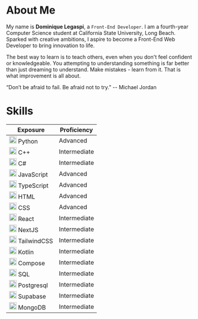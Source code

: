 # About Me
My name is __Dominique Legaspi__, a `Front-End Developer`. I am a fourth-year Computer Science student at California State University, Long Beach.<br/>
Sparked with creative ambitions, I aspire to become a Front-End Web Developer to bring innovation to life.

The best way to learn is to teach others, even when you don't feel confident or knowledgeable. You attempting to understanding something is far better than just dreaming to understand. Make mistakes - learn from it. That is what improvement is all about.

“Don’t be afraid to fail. Be afraid not to try.” -- Michael Jordan

# Skills
| Exposure | Proficiency |
|-------------------|-------------|
|  <img src="https://cdn.jsdelivr.net/gh/devicons/devicon@latest/icons/python/python-original.svg" width="20" height="20" />               Python     | Advanced     |
|  <img src="https://cdn.jsdelivr.net/gh/devicons/devicon@latest/icons/cplusplus/cplusplus-original.svg" width="20" height="20" />         C++        | Intermediate |
|  <img src="https://cdn.jsdelivr.net/gh/devicons/devicon@latest/icons/csharp/csharp-original.svg" width="20" height="20" />               C#         | Intermediate |
|  <img src="https://cdn.jsdelivr.net/gh/devicons/devicon@latest/icons/javascript/javascript-original.svg" width="20" height="20" />       JavaScript | Advanced     |
|  <img src="https://cdn.jsdelivr.net/gh/devicons/devicon@latest/icons/typescript/typescript-original.svg" width="20" height="20" />       TypeScript | Advanced     |
|  <img src="https://cdn.jsdelivr.net/gh/devicons/devicon@latest/icons/html5/html5-original.svg" width="20" height="20" />                 HTML       | Advanced     |
|  <img src="https://cdn.jsdelivr.net/gh/devicons/devicon@latest/icons/css3/css3-original.svg" width="20" height="20" />                   CSS        | Advanced     |
|  <img src="https://cdn.jsdelivr.net/gh/devicons/devicon@latest/icons/react/react-original.svg" width="20" height="20" />                 React      | Intermediate |
|  <img src="https://cdn.jsdelivr.net/gh/devicons/devicon@latest/icons/nextjs/nextjs-original.svg" width="20" height="20" />               NextJS     | Intermediate |
|  <img src="https://cdn.jsdelivr.net/gh/devicons/devicon@latest/icons/tailwindcss/tailwindcss-original.svg" width="20" height="20" />     TailwindCSS| Intermediate |
|  <img src="https://cdn.jsdelivr.net/gh/devicons/devicon@latest/icons/kotlin/kotlin-original.svg" width="20" height="20" />               Kotlin     | Intermediate |
|  <img src="https://cdn.jsdelivr.net/gh/devicons/devicon@latest/icons/jetpackcompose/jetpackcompose-original.svg" width="20" height="20"/> Compose   | Intermediate |
|  <img src="https://cdn.jsdelivr.net/gh/devicons/devicon@latest/icons/sqldeveloper/sqldeveloper-original.svg" width="20" height="20" />   SQL        | Intermediate |
|  <img src="https://cdn.jsdelivr.net/gh/devicons/devicon@latest/icons/postgresql/postgresql-original.svg" width="20" height="20" />       Postgresql | Intermediate |
|  <img src="https://cdn.jsdelivr.net/gh/devicons/devicon@latest/icons/supabase/supabase-original.svg" width="20" height="20" />           Supabase   | Intermediate |
|  <img src="https://cdn.jsdelivr.net/gh/devicons/devicon@latest/icons/mongodb/mongodb-original.svg" width="20" height="20" />             MongoDB    | Intermediate |

          


